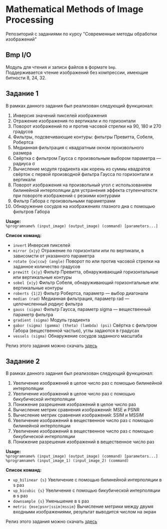 # Mathematical Methods of Image Processing
Репозиторий с заданиями по курсу "Современные методы обработки изображений"

## Bmp I/O
Модуль для чтения и записи файлов в формате ```bmp```.  
Поддерживается чтение изображений без компрессии, имеющие битности 8, 24, 32.

## Задание 1
В рамках данного задания был реализован следующий функционал:  
1. Инверсия значений пикселей изображения  
2. Отражение изображения по вертикали и по горизонтали  
3. Поворот изображений по и против часовой стрелки на 90, 180 и 270 градусов  
4. Фильтры, подсвечивающие контуры: фильтры Превитта, Собеля, Робертса  
5. Медианная фильтрация с квадратным окном произвольного размера  
6. Свёртка с фильтром Гаусса с произвольным выбором параметра — радиуса σ  
7. Вычисление модуля градиента как корень из суммы квадратов свёрток с первой производной фильтра Гаусса по горизонтали и вертикали  
8. Поворот изображения на произвольный угол с использованием билинейной интерполяции для устранения эффекта ступенчатости при повороте изображений с резкими контурами  
9. Фильтр Габора с произвольными параметрами  
10. Обнаружение сосудов на изображениях глазного дна с помощью фильтров Габора  

**Usage:**  
```%programname% (input_image) (output_image) (command) [parameters...]```  

**Список команд:**  
* `invert`      Инверсия пикселей  
* `mirror {x|y}`        Отражение по горизонтали или по вертикали, в зависомсти от указанного параметра  
* `rotate {cw|ccw} (angle)`     Поворот по или против часовой стрелки на заданное количество градусов  
* `prewitt {x|y}`       Фильтр Превитта, обнаруживающий горизонтальные или вертикальные контуры  
* `sobel {x|y}`     Фильтр Собеля, обнаруживающий горизонтальные или вертикальные контуры  
* `roberts {1|2}`      Фильтр Робертса, параметр — выбор диагонали  
* `median (rad)`        Медианная фильтрация, параметр rad — целочисленный *радиус* фильтра  
* `gauss (sigma)`       Фильтр Гаусса, параметр sigma — вещественный параметр фильтра  
* `gradient (sigma)`        Модуль градиента  
* `gabor (sigma) (gamma) (theta) (lambda) (psi)`      Свёртка с фильтром Габора (вещественной частью), углы задаются в градусах  
* `vessels (sigma)`     Обнаружение сосудов заданного масштаба  

Релиз этого задания можно скачать [здесь](https://github.com/igormunkin/MMIP/releases/tag/v0.1)
## Задание 2
В рамках данного задания был реализован следующий функционал:  
1. Увеличение изображений в целое число раз с помощью билинейной интерполяции  
2. Увеличение изображений в целое число раз с помощью бикубической интерполяции  
3. Понижение разрешения изображений в целое число раз  
4. Вычисление метрик сравнения изображений: MSE и PSNR  
5. Вычисление метрик сравнения изображений: SSIM и MSSIM  
6. Увеличение изображений в вещественное число раз с помощью билинейной интерполяции  
7. Увеличение изображений в вещественное число раз с помощью бикубической интерполяции  
8. Понижение разрешения изображений в вещественное число раз  

**Usage:**  
```%programname% (input_image) (output_image) (command) [parameters...]```  
```%programname% (input_image_1) (input_image_2) (command)```  

**Список команд:**  
* `up_bilinear {s}`     Увеличение с помощью билинейной интерполяции в s раз  
* `up_bicubic {s}`       Увеличение с помощью бикубической интерполяции в s раз  
* `downsample {s}`       Уменьшение в s раз  
* `metric {mse|psnr|ssim|mssim}`     Вычисление метрики между двумя входными изображениями, результат выводится числом на экран  

Релиз этого задания можно скачать [здесь](https://github.com/igormunkin/MMIP/releases/tag/v0.2)
